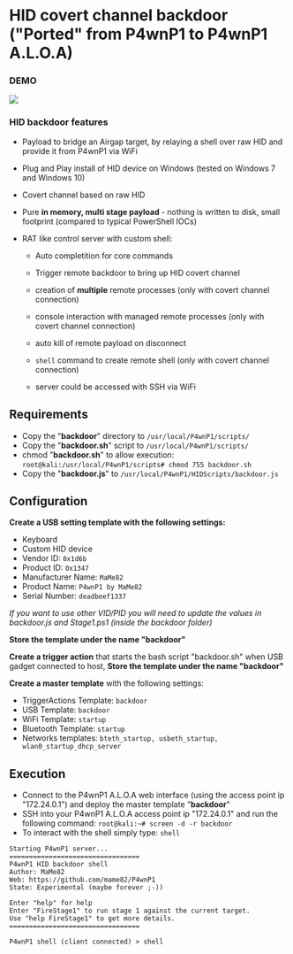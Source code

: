 # HID covert channel backdoor ("Ported" from P4wnP1 to P4wnP1 A.L.O.A)

### DEMO

![](https://raw.githubusercontent.com/NightRang3r/P4wnP1-A.L.O.A.-Payloads/master/RAW%20HID%20Attacks/Backdoor/backdoor.gif)

### HID backdoor features

- Payload to bridge an Airgap target, by relaying a shell over raw HID and provide it from P4wnP1 via WiFi
- Plug and Play install of HID device on Windows (tested on Windows 7 and Windows 10)
- Covert channel based on raw HID
- Pure **in memory, multi stage payload** - nothing is written to disk, small footprint (compared to typical PowerShell IOCs)
- RAT like control server with custom shell:

  - Auto completition for core commands

  - Trigger remote backdoor to bring up HID covert channel
  - creation of **multiple** remote processes (only with covert channel connection)
  - console interaction with managed remote processes (only with covert channel connection)
  - auto kill of remote payload on disconnect
  - `shell` command to create remote shell (only with covert channel connection)
  - server could be accessed with SSH via WiFi

## Requirements

- Copy the "**backdoor**" directory to `/usr/local/P4wnP1/scripts/`
- Copy the "**backdoor.sh**" script to `/usr/local/P4wnP1/scripts/`
- chmod "**backdoor.sh**" to allow execution: `root@kali:/usr/local/P4wnP1/scripts# chmod 755 backdoor.sh`
- Copy the "**backdoor.js**" to `/usr/local/P4wnP1/HIDScripts/backdoor.js`

## Configuration

**Create a USB setting template with the following settings:**

- Keyboard
- Custom HID device
- Vendor ID: `0x1d6b`
- Product ID: `0x1347`
- Manufacturer Name: `MaMe82`
- Product Name: `P4wnP1 by MaMe82`
- Serial Number: `deadbeef1337`

_If you want to use other VID/PID you will need to update the values in backdoor.js and Stage1.ps1 (inside the backdoor folder)_

**Store the template under the name "backdoor"**

**Create a trigger action** that starts the bash script "backdoor.sh" when USB gadget connected to host, **Store the template under the name "backdoor"**

**Create a master template** with the following settings:

- TriggerActions Template: `backdoor`
- USB Template: `backdoor`
- WiFi Template: `startup`
- Bluetooth Template: `startup`
- Networks templates: `bteth_startup, usbeth_startup, wlan0_startup_dhcp_server`

## Execution

- Connect to the P4wnP1 A.L.O.A web interface (using the access point ip "172.24.0.1") and deploy the master template "**backdoor**"
- SSH into your P4wnP1 A.L.O.A access point ip "172.24.0.1" and run the following command: `root@kali:~# screen -d -r backdoor`
- To interact with the shell simply type: `shell`

```
Starting P4wnP1 server...
=================================
P4wnP1 HID backdoor shell
Author: MaMe82
Web: https://github.com/mame82/P4wnP1
State: Experimental (maybe forever ;-))

Enter "help" for help
Enter "FireStage1" to run stage 1 against the current target.
Use "help FireStage1" to get more details.
=================================

P4wnP1 shell (client connected) > shell
```
